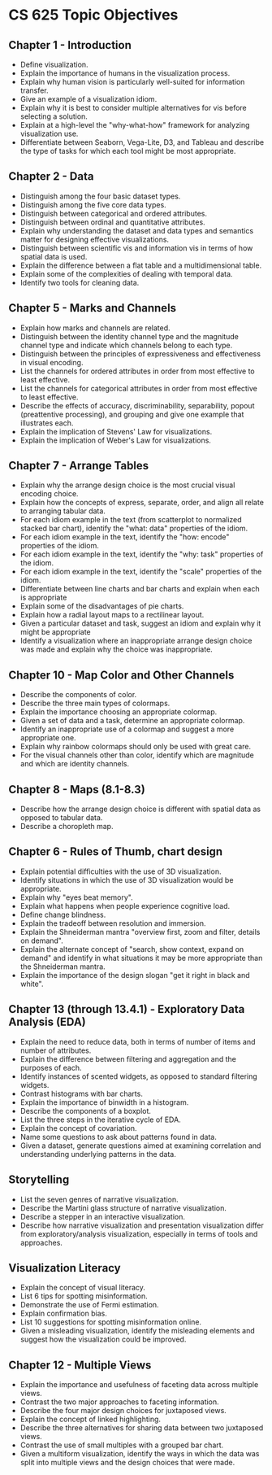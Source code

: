 # CS 625 Topic Objectives

## Chapter 1 - Introduction

* Define visualization.
* Explain the importance of humans in the visualization process.
* Explain why human vision is particularly well-suited for information transfer.
* Give an example of a visualization idiom.
* Explain why it is best to consider multiple alternatives for vis before selecting a solution.
* Explain at a high-level the "why-what-how" framework for analyzing visualization use.
* Differentiate between Seaborn, Vega-Lite, D3, and Tableau and describe the type of tasks for which each tool might be most appropriate.

## Chapter 2 - Data

* Distinguish among the four basic dataset types.
* Distinguish among the five core data types.
* Distinguish between categorical and ordered attributes.
* Distinguish between ordinal and quantitative attributes.
* Explain why understanding the dataset and data types and semantics matter for designing effective visualizations.
* Distinguish between scientific vis and information vis in terms of how spatial data is used.
* Explain the difference between a flat table and a multidimensional table.
* Explain some of the complexities of dealing with temporal data.
* Identify two tools for cleaning data.

## Chapter 5 - Marks and Channels

* Explain how marks and channels are related.
* Distinguish between the identity channel type and the magnitude channel type and indicate which channels belong to each type.
* Distinguish between the principles of expressiveness and effectiveness in visual encoding.
* List the channels for ordered attributes in order from most effective to least effective.
* List the channels for categorical attributes in order from most effective to least effective.
* Describe the effects of accuracy, discriminability, separability, popout (preattentive processing), and grouping and give one example that illustrates each.
* Explain the implication of Stevens' Law for visualizations.
* Explain the implication of Weber's Law for visualizations.

## Chapter 7 - Arrange Tables

* Explain why the arrange design choice is the most crucial visual encoding choice.
* Explain how the concepts of express, separate, order, and align all relate to arranging tabular data.
* For each idiom example in the text (from scatterplot to normalized stacked bar chart), identify the "what: data" properties of the idiom.
* For each idiom example in the text, identify the "how: encode" properties of the idiom.
* For each idiom example in the text, identify the "why: task" properties of the idiom.
* For each idiom example in the text, identify the "scale" properties of the idiom.
* Differentiate between line charts and bar charts and explain when each is appropriate
* Explain some of the disadvantages of pie charts.
* Explain how a radial layout maps to a rectilinear layout.
* Given a particular dataset and task, suggest an idiom and explain why it might be appropriate
* Identify a visualization where an inappropriate arrange design choice was made and explain why the choice was inappropriate.

## Chapter 10 - Map Color and Other Channels

* Describe the components of color.
* Describe the three main types of colormaps.
* Explain the importance choosing an appropriate colormap.
* Given a set of data and a task, determine an appropriate colormap.
* Identify an inappropriate use of a colormap and suggest a more appropriate one.
* Explain why rainbow colormaps should only be used with great care.
* For the visual channels other than color, identify which are magnitude and which are identity channels.

## Chapter 8 - Maps (8.1-8.3)

* Describe how the arrange design choice is different with spatial data as opposed to tabular data.
* Describe a choropleth map.

## Chapter 6 - Rules of Thumb, chart design

* Explain potential difficulties with the use of 3D visualization.
* Identify situations in which the use of 3D visualization would be appropriate.
* Explain why "eyes beat memory".
* Explain what happens when people experience cognitive load.
* Define change blindness.
* Explain the tradeoff between resolution and immersion.
* Explain the Shneiderman mantra "overview first, zoom and filter, details on demand".
* Explain the alternate concept of "search, show context, expand on demand" and identify in what situations it may be more appropriate than the Shneiderman mantra.
* Explain the importance of the design slogan "get it right in black and white".

## Chapter 13 (through 13.4.1) - Exploratory Data Analysis (EDA)

* Explain the need to reduce data, both in terms of number of items and number of attributes.
* Explain the difference between filtering and aggregation and the purposes of each.
* Identify instances of scented widgets, as opposed to standard filtering widgets.
* Contrast histograms with bar charts.
* Explain the importance of binwidth in a histogram.
* Describe the components of a boxplot.
* List the three steps in the iterative cycle of EDA.
* Explain the concept of covariation.
* Name some questions to ask about patterns found in data.
* Given a dataset, generate questions aimed at examining correlation and understanding underlying patterns in the data.

## Storytelling

* List the seven genres of narrative visualization.
* Describe the Martini glass structure of narrative visualization.
* Describe a stepper in an interactive visualization.
* Describe how narrative visualization and presentation visualization differ from exploratory/analysis visualization, especially in terms of tools and approaches.

## Visualization Literacy

* Explain the concept of visual literacy.
* List 6 tips for spotting misinformation.
* Demonstrate the use of Fermi estimation.
* Explain confirmation bias.
* List 10 suggestions for spotting misinformation online.
* Given a misleading visualization, identify the misleading elements and suggest how the visualization could be improved.

## Chapter 12 - Multiple Views

* Explain the importance and usefulness of faceting data across multiple views.
* Contrast the two major approaches to faceting information.
* Describe the four major design choices for juxtaposed views.
* Explain the concept of linked highlighting.
* Describe the three alternatives for sharing data between two juxtaposed views.
* Contrast the use of small multiples with a grouped bar chart.
* Given a multiform visualization, identify the ways in which the data was split into multiple views and the design choices that were made.


